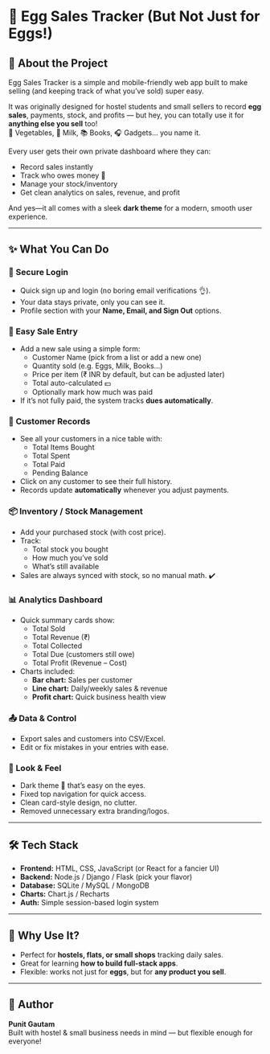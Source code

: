 # 🥚 Egg Sales Tracker (But Not Just for Eggs!)

## 📌 About the Project
Egg Sales Tracker is a simple and mobile-friendly web app built to make selling (and keeping track of what you’ve sold) super easy.  

It was originally designed for hostel students and small sellers to record **egg sales**, payments, stock, and profits — but hey, you can totally use it for **anything else you sell** too!  
🍅 Vegetables, 🥛 Milk, 📚 Books, 🎧 Gadgets… you name it.  

Every user gets their own private dashboard where they can:
- Record sales instantly  
- Track who owes money 👀  
- Manage your stock/inventory  
- Get clean analytics on sales, revenue, and profit  

And yes—it all comes with a sleek **dark theme** for a modern, smooth user experience.  

---

## ✨ What You Can Do

### 🔑 Secure Login
- Quick sign up and login (no boring email verifications 👌).  
- Your data stays private, only you can see it.  
- Profile section with your **Name, Email, and Sign Out** options.  

### 📝 Easy Sale Entry
- Add a new sale using a simple form:
  - Customer Name (pick from a list or add a new one)  
  - Quantity sold (e.g. Eggs, Milk, Books…)  
  - Price per item (₹ INR by default, but can be adjusted later)  
  - Total auto-calculated 💵  
  - Optionally mark how much was paid  
- If it’s not fully paid, the system tracks **dues automatically**.  

### 👥 Customer Records
- See all your customers in a nice table with:
  - Total Items Bought  
  - Total Spent  
  - Total Paid  
  - Pending Balance  
- Click on any customer to see their full history.  
- Records update **automatically** whenever you adjust payments.  

### 📦 Inventory / Stock Management
- Add your purchased stock (with cost price).  
- Track:
  - Total stock you bought  
  - How much you’ve sold  
  - What’s still available  
- Sales are always synced with stock, so no manual math. ✔️  

### 📊 Analytics Dashboard
- Quick summary cards show:
  - Total Sold  
  - Total Revenue (₹)  
  - Total Collected  
  - Total Due (customers still owe)  
  - Total Profit (Revenue – Cost)  
- Charts included:
  - **Bar chart:** Sales per customer  
  - **Line chart:** Daily/weekly sales & revenue  
  - **Profit chart:** Quick business health view  

### 📤 Data & Control
- Export sales and customers into CSV/Excel.  
- Edit or fix mistakes in your entries with ease.  

### 🎨 Look & Feel
- Dark theme 🌙 that’s easy on the eyes.  
- Fixed top navigation for quick access.  
- Clean card-style design, no clutter.  
- Removed unnecessary extra branding/logos.  

---

## 🛠️ Tech Stack 
- **Frontend:** HTML, CSS, JavaScript (or React for a fancier UI)  
- **Backend:** Node.js / Django / Flask (pick your flavor)  
- **Database:** SQLite / MySQL / MongoDB  
- **Charts:** Chart.js / Recharts  
- **Auth:** Simple session-based login system  

---

## 🚀 Why Use It?
- Perfect for **hostels, flats, or small shops** tracking daily sales.  
- Great for learning **how to build full-stack apps**.  
- Flexible: works not just for **eggs**, but for **any product you sell**.  

---

## 👤 Author
**Punit Gautam**  
Built with hostel & small business needs in mind — but flexible enough for everyone!  
